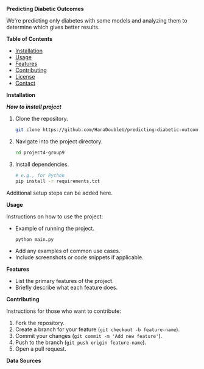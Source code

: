 **Predicting Diabetic Outcomes**

We're predicting only diabetes with some models and analyzing them to determine which gives better results.


**Table of Contents**

- [Installation](#installation)
- [Usage](#usage)
- [Features](#features)
- [Contributing](#contributing)
- [License](#license)
- [Contact](#contact)

**Installation**

***How to install project***

1. Clone the repository.
    ```bash
    git clone https://github.com/HanaDoubleU/predicting-diabetic-outcomes
    ```
2. Navigate into the project directory.
    ```bash
    cd project4-group9
    ```
3. Install dependencies.
    ```bash
    # e.g., for Python
    pip install -r requirements.txt
    ```
Additional setup steps can be added here.

**Usage**

Instructions on how to use the project:
- Example of running the project.
    ```bash
    python main.py
    ```
- Add any examples of common use cases.
- Include screenshots or code snippets if applicable.

**Features**

- List the primary features of the project.
- Briefly describe what each feature does.

**Contributing**

Instructions for those who want to contribute:
1. Fork the repository.
2. Create a branch for your feature (`git checkout -b feature-name`).
3. Commit your changes (`git commit -m 'Add new feature'`).
4. Push to the branch (`git push origin feature-name`).
5. Open a pull request.

**Data Sources**